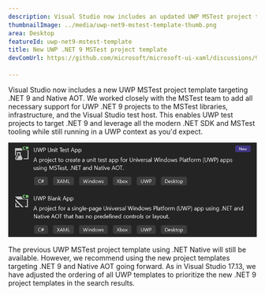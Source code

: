 ```yaml
---
description: Visual Studio now includes an updated UWP MSTest project template targeting .NET 9 and Native AOT.
thumbnailImage: ../media/uwp-net9-mstest-template-thumb.png
area: Desktop
featureId: uwp-net9-mstest-template
title: New UWP .NET 9 MSTest project template
devComUrl: https://github.com/microsoft/microsoft-ui-xaml/discussions/9983

---
```



Visual Studio now includes a new UWP MSTest project template targeting .NET 9 and Native AOT. We worked closely with the MSTest team to add all necessary support for UWP .NET 9 projects to the MSTest libraries, infrastructure, and the Visual Studio test host. This enables UWP test projects to target .NET 9 and leverage all the modern .NET SDK and MSTest tooling while still running in a UWP context as you'd expect.

![UWP .NET 9 MSTest project templates](../media/uwp-net9-mstest-template.png)

The previous UWP MSTest project template using .NET Native will still be available. However, we recommend using the new project templates targeting .NET 9 and Native AOT going forward. As in Visual Studio 17.13, we have adjusted the ordering of all UWP templates to prioritize the new .NET 9 project templates in the search results.
